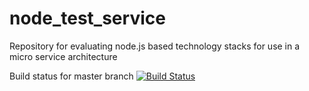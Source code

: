 # node_test_service
Repository for evaluating node.js based technology stacks for use in a micro service architecture

Build status for master branch
[![Build Status](https://travis-ci.org/Hultner/node_test_service.svg?branch=master)](https://travis-ci.org/Hultner/node_test_service)

